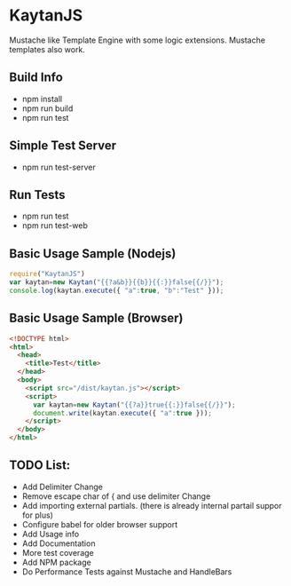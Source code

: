 # KaytanJS
Mustache like Template Engine with some logic extensions. Mustache templates also work.

## Build Info
   - npm install
   - npm run build
   - npm run test

## Simple Test Server
   - npm run test-server

## Run Tests
   - npm run test
   - npm run test-web

## Basic Usage Sample (Nodejs)
```javascript
require("KaytanJS")
var kaytan=new Kaytan("{{?a&b}}{{b}}{{:}}false{{/}}");
console.log(kaytan.execute({ "a":true, "b":"Test" }));
```

## Basic Usage Sample (Browser)
```html
<!DOCTYPE html>
<html>
  <head>
    <title>Test</title>
  </head>
  <body>
    <script src="/dist/kaytan.js"></script>
    <script>
      var kaytan=new Kaytan("{{?a}}true{{:}}false{{/}}");
      document.write(kaytan.execute({ "a":true }));
    </script>
  </body>
</html>
```

## TODO List:
   - Add Delimiter Change
   - Remove escape char of { and use delimiter Change
   - Add importing external partials. (there is already internal partail suppor for plus)
   - Configure babel for older browser support
   - Add Usage info
   - Add Documentation
   - More test coverage
   - Add NPM package
   - Do Performance Tests against Mustache and HandleBars 
